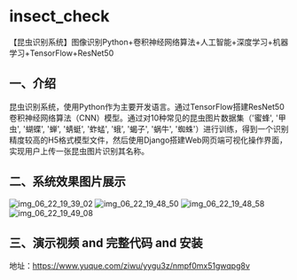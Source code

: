 # insect_check
【昆虫识别系统】图像识别Python+卷积神经网络算法+人工智能+深度学习+机器学习+TensorFlow+ResNet50
## 一、介绍
昆虫识别系统，使用Python作为主要开发语言。通过TensorFlow搭建ResNet50卷积神经网络算法（CNN）模型。通过对10种常见的昆虫图片数据集（'蜜蜂', '甲虫', '蝴蝶', '蝉', '蜻蜓', '蚱蜢', '蛾', '蝎子', '蜗牛', '蜘蛛'）进行训练，得到一个识别精度较高的H5格式模型文件，然后使用Django搭建Web网页端可视化操作界面，实现用户上传一张昆虫图片识别其名称。
## 二、系统效果图片展示
![img_06_22_19_39_02](https://github.com/ziwupython/insect_check/assets/133186350/2ca4caa7-b0af-4ab9-89eb-d57a6768ff9a)
![img_06_22_19_48_50](https://github.com/ziwupython/insect_check/assets/133186350/6b57e84f-c8fb-42ae-bda8-6f5e5d0cef6c)
![img_06_22_19_48_58](https://github.com/ziwupython/insect_check/assets/133186350/f2dc1b92-9e6a-4132-aac5-0770b46406f1)
![img_06_22_19_49_08](https://github.com/ziwupython/insect_check/assets/133186350/7a16301a-fd30-4889-8459-efc3d9f0bc3e)
## 三、演示视频 and 完整代码 and 安装
地址：https://www.yuque.com/ziwu/yygu3z/nmpf0mx51gwqpg8v
